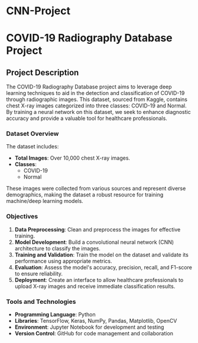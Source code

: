 # CNN-Project

# COVID-19 Radiography Database Project

## Project Description

The COVID-19 Radiography Database project aims to leverage deep learning techniques to aid in the detection and classification of COVID-19 through radiographic images. This dataset, sourced from Kaggle, contains chest X-ray images categorized into three classes: COVID-19 and Normal. By training a neural network on this dataset, we seek to enhance diagnostic accuracy and provide a valuable tool for healthcare professionals.

### Dataset Overview

The dataset includes:
- **Total Images**: Over 10,000 chest X-ray images.
- **Classes**:
  - COVID-19
  - Normal

These images were collected from various sources and represent diverse demographics, making the dataset a robust resource for training machine/deep learning models.

### Objectives

1. **Data Preprocessing**: Clean and preprocess the images for effective training.
2. **Model Development**: Build a convolutional neural network (CNN) architecture to classify the images.
3. **Training and Validation**: Train the model on the dataset and validate its performance using appropriate metrics.
4. **Evaluation**: Assess the model's accuracy, precision, recall, and F1-score to ensure reliability.
5. **Deployment**: Create an interface to allow healthcare professionals to upload X-ray images and receive immediate classification results.

### Tools and Technologies

- **Programming Language**: Python
- **Libraries**: TensorFlow, Keras, NumPy, Pandas, Matplotlib, OpenCV
- **Environment**: Jupyter Notebook for development and testing
- **Version Control**: GitHub for code management and collaboration



